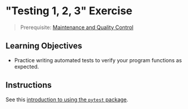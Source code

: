 # "Testing 1, 2, 3" Exercise

> Prerequisite: [Maintenance and Quality Control](/units/unit-8.md)

## Learning Objectives

  + Practice writing automated tests to verify your program functions as expected.

## Instructions

See this [introduction to using the `pytest` package](/notes/python/packages/pytest.md#usage).
